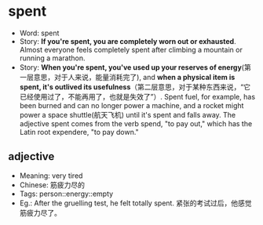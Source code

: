 # spent

- Word: spent
- Story: **If you're spent, you are completely worn out or exhausted**. Almost everyone feels completely spent after climbing a mountain or running a marathon.
- Story: **When you're spent, you've used up your reserves of energy**(第一层意思，对于人来说，能量消耗完了), and **when a physical item is spent, it's outlived its usefulness**（第二层意思，对于某种东西来说，“它已经使用过了，不能再用了，也就是失效了”）. Spent fuel, for example, has been burned and can no longer power a machine, and a rocket might power a space shuttle(航天飞机) until it's spent and falls away. The adjective spent comes from the verb spend, "to pay out," which has the Latin root expendere, "to pay down."

## adjective

- Meaning: very tired
- Chinese: 筋疲力尽的
- Tags: person::energy::empty
- Eg.: After the gruelling test, he felt totally spent. 紧张的考试过后，他感觉筋疲力尽了。

